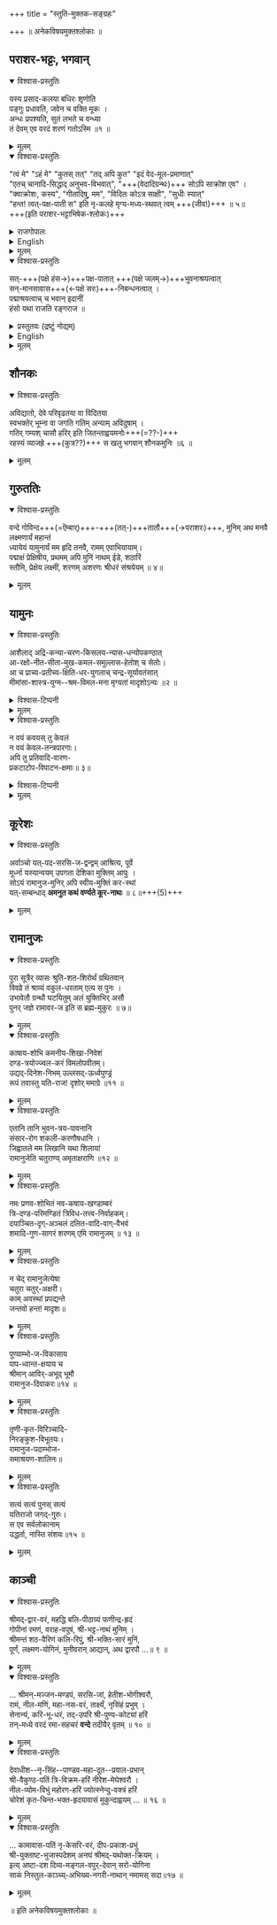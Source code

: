 +++
title = "स्तुति-मुक्तक-सङ्ग्रहः"

+++
॥ अनेकविषयमुक्तश्लोकाः ॥  

## पराशर-भट्टः, भगवान्

<details open><summary>विश्वास-प्रस्तुतिः</summary>

यस्य प्रसाद-कलया बधिरः शृणोति  
पङ्गुः प्रधावति, जवेन च वक्ति मूकः ।  
अन्धः प्रपश्यति, सुतं लभते च वन्ध्या  
तं देवम् एव वरदं शरणं गतोऽस्मि ॥१ ॥
</details>

<details><summary>मूलम्</summary>

यस्य प्रसादकलया बधिरः शृणोति  
पङ्गुः प्रधावति जवेन च वक्ति मूकः ।  
अन्धः प्रपश्यति सुतं लभते च वन्ध्या  
तं देवमेव वरदं शरणं गतोऽस्मि ॥१ ॥
</details>

<details open><summary>विश्वास-प्रस्तुतिः</summary>

"त्वं मे" "ऽहं मे" "कुतस् तत्" "तद् अपि कुत" "इदं वेद-मूल-प्रमाणात्"  
"एतच् चानादि-सिद्धाद् अनुभव-विभवात्", "+++(वेदादिग्रन्थः)+++ सोऽपि साक्रोश एव" ।  
"क्वाक्रोशः, कस्य", "गीतादिषु, मम", "विदितः कोऽत्र साक्षी", "सुधीः स्यात्"  
"हन्त! त्वत्-पक्ष-पाती स" इति नृ-कलहे मृग्य-मध्य-स्थवत् त्वम् +++(जीव!)+++ ॥ ५॥  
+++(इति पराशर-भट्टाभिषेक-श्लोकः)+++
</details>

<details><summary>राजगोपालः</summary>

"Bhagavān: You are mine.  
The Jīva   : I exist (only) for myself.  
Bhagavān: Where is it stated ?  
The Jīva: Where is the opposite stated ?  
Bhagavān: In the original pramāṇa : the Veda.  
The Jīva  : The opposite view is based on the strength of my own enjoyment of myself from beginning less time.  
Bhagavān: But protests have been recorded then and there.  
The Jīva   : Where is it objected to ? and by whom?'  
Bhagavān: The protest or objection was made in such works as the Gita and it was made by me.  
The Jīva  : Is there any witness ?  
Bhagavān: The wise man.  
The Jīva   : But he is an interested witness.  
Thus in this dispute between Bhagavān and the Jīva  , the need arises for an arbitrator."
</details>



<details><summary>English</summary>

The above verse is the imagination of Sri Parashara Bhattar known as Tirumanjanam sloka. It is in the form of a conversation between the jeevaatma and paramaatma.

Paramatma – tvam me  –  I am your master. I own you.  
Jeevatma – aham me – I am my own master  
Paramatma – kuthastath – How do you claim that?  
Jeevatma – tadhapi kutha – How do you claim that then?  
Paramatma – idham veda moola pramaNaath  – This is has been established in the Vedas  
Jeevatma – yethacchaanaadhisiddhaath   anubhavavibhavaath – I speak from my own experience from the begin of time  
Paramatma – tarhi saakrosha yeva – But it is discarded as not true  
Jeevatma – kvaakroshaha kasya – by whom and when?  
Paramatma – Githaadheeshu mama vidhithaha – In Bhagavad Gita, I myself have said that
Jeevatma – ko athra saakshee – Who is the witness for that?
Paramatma – sudhee syaath – The wise men
Jeevatma – hantha tvath pakshapaathee – They are all on your side. They are partial to you.

sa ithi nrukalahE mrugyamadhyasThavath tvam – Thus, the debate between the Jeevatma and Paramatma continued.

So, when Parasara Bhattar sees the Lord’s idol wrapped with wet clothes during abhishekam, he imagines that the Lord is trying to convince his superiority by wearing wet clothes and swearing. But the ignorant jeevatma is still not ready to accept!
</details>


<details><summary>मूलम्</summary>

त्वं मेऽहं मे कुतस्तत् तदपि कुत इदं वेदमूलप्रमाणात्  
एतच्चानादिसिद्धादनुभवविभवात् सोऽपि साक्रोश एव ।  
क्वाक्रोशः कस्य गीतादिषु मम विदितः कोऽत्र साक्षी सुधीः स्यात्  
हन्त! त्वत्पक्षपाती स इति नृकलहे मृग्यमध्यस्थवत्त्वम् ॥ ५॥
</details>


<details open><summary>विश्वास-प्रस्तुतिः</summary>

सत्-+++(पक्षे हंस→)+++पक्ष-पातात् +++(पक्षे जलम्→)+++भुवनाश्रयत्वात्   
सन्-मानसावास+++(←पक्षे सरः)+++-निबन्धनत्वात् ।  
पद्माश्रयत्वाच् च भवान् इदानीं  
हंसो यथा राजति रङ्गराज ॥ 
</details>

<details><summary>प्रस्तुतयः (द्रष्टुं नोद्यम्)</summary>

<div class="videoEmbed"  caption="Video" src="https://www.youtube.com/watch?v=FDtI1by6TPA"></div>

</details>


<details><summary>English</summary>

Bhattar gives several reasons for Namperumal being like a swan.
Both the vedas and azhwars praise his avatara of appearing as a swan. The veda in "हंसः शुचिषत्" "அன்னமாய் அன்றங்கு அருமறை பயந்தான், அரங்கமாநகர் அமர்ந்தான்" he came as a hamsa giving the vedas and is the same one reclining in Srirangam.


1. सत्पक्षपातात्: The swan has 2 beautiful wings. (paksha=wings). Srirangeshwaran is partial towards good devotees.(pakshapAta - partial)
2. भुवनाश्रयत्वात् The swan has its residence, the waters of a lake(भुवन water) .Rangarajan is the support of the entire world of sentient and insentient being(भुवन-world)
3. सन्मानसावासनिबन्धनत्वात् swans typically reside in the beautiful Manasarovar lake in the Himalayas While ranganatha resides in the minds of pious devotees. (sanmAnasa-mind of pious)
4. पद्माश्रयत्वाच्च: Swans generally reside near padma i.e lotuses in a lake. On the other hand Namperumal is the residence of padma i.e lakshmi devi as Nammazhwar tells என் திருமகள் சேர்மார்வனே!

Therefore this charming display of Yours standing in the middle of all beings created by You(Ranganatha) makes us visualise you as a Swan Bhattar tells (भवानिदानीं हंसो यथा राजति रङ्गराज)
</details>


<details><summary>मूलम्</summary>

सत्पक्षपातात् भुवनाश्रयत्वात् 
सन्मानसावासनिबन्धनत्वात् । 
पद्माश्रयत्वाच्च भवानिदानीं 
हंसो यथा राजति रङ्गराज ॥ 
</details>


## शौनकः
<details open><summary>विश्वास-प्रस्तुतिः</summary>

अविद्यातो, देवे परिवृढतया वा विदितया  
स्वभक्तेर् भूम्ना वा जगति गतिम् अन्याम् अविदुषाम् ।  
गतिर् गम्यश् चासौ हरिर् इति जितन्ताह्वयमनोः+++(=??-)+++  
रहस्यं व्याजह्रे +++(कुत्र??)+++ स खलु भगवान् शौनकमुनिः ॥६ ॥
</details>

<details><summary>मूलम्</summary>

अविद्यातो देवे परिवृढतया वा विदितया  
स्वभक्तेर्भूम्ना वा जगति गतिमन्यामविदुषाम् ।  
गतिर्गम्यश्चासौ हरिरिति जितन्ताह्वयमनोः  
रहस्यं व्याजह्रे स खलु भगवान् शौनकमुनिः ॥
</details>

## गुरुततिः
<details open><summary>विश्वास-प्रस्तुतिः</summary>

वन्दे गोविन्द+++(=ऎम्बार्)+++-+++(तत्-)+++तातौ+++(→पराशरः)+++, मुनिम् अथ मनवै लक्ष्मणार्यं महान्तं  
ध्यायेयं यामुनार्यं मम हृदि तनवै, रामम् एवाभियायाम्।  
पद्माक्षं प्रेक्षिषीय, प्रथमम् अपि मुनिं नाथम् ईडे, शठारिं  
स्तौमि, प्रेक्षेय लक्ष्मीं, शरणम् अशरणः श्रीधरं संश्रयेयम् ॥ ४॥
</details>

<details><summary>मूलम्</summary>

वन्दे गोविन्दतातौ मुनिमथ मनवै लक्ष्मणार्यं महान्तं  
ध्यायेयं यामुनार्यं मम हृदि तनवैराममेवाभियायाम्।  
पद्माक्षं प्रेक्षिषीय प्रथममपि मुनि नाथमीडे शठारि  
स्तौमि प्रेक्षेय लक्ष्मीं शरणमशरणः श्रीधरं संश्रयेयम् ॥ ४॥
</details>

## यामुनः
<details open><summary>विश्वास-प्रस्तुतिः</summary>

आशैलाद् अद्रि-कन्या-चरण-किसलय-न्यास-धन्योपकण्ठात्  
आ-रक्षो-नीत-सीता-मुख-कमल-समुल्लास-हेतोश् च सेतोः।  
आ च प्राच्य-प्रतीच्य-क्षिति-धर-युगलाच् चन्द्र-सूर्यावतंसात्  
मीमांसा-शास्त्र-युग्म--श्रम-विमल-मना मृग्यतां मादृशोऽन्यः ॥२ ॥
</details>

<details><summary>विश्वास-टिप्पनी</summary>

यामुनप्रौढोक्ती राजसभायां वादारम्भ इति श्रूयते। 
</details>


<details><summary>मूलम्</summary>

आशैलादद्रिकन्याचरणकिसलयन्यासधन्योपकण्ठात्  
आरक्षोनीतसीतामुखकमलसमुल्लासहेतोश्च सेतोः।  
आचप्राच्यप्रतीच्यक्षितिधरयुगलाच्चन्द्रसूर्यावतंसात् /...युगलादर्कसोमावतंसात् ..  
मीमांसाशास्त्रयुग्मश्रमविमलमना मृग्यतां मादृशोऽन्यः ॥२ ॥
</details>


<details open><summary>विश्वास-प्रस्तुतिः</summary>

न वयं कवयस् तु केवलं  
न वयं केवल-तन्त्रपारगाः।  
अपि तु प्रतिवादि-वारण-  
प्रकटाटोप-विपाटन-क्षमाः॥ ३॥
</details>

<details><summary>विश्वास-टिप्पनी</summary>

यामुनप्रौढोक्ती राजसभायां वादारम्भ इति श्रूयते।
</details>

<details><summary>मूलम्</summary>

न वयं कवयस्तु केवलं  
न वयं केवलतन्त्रपारगाः।  
अपि तु प्रतिवादिवारण  
प्रकटाटोपविपाटनक्षमाः॥ ३॥
</details>




## कूरेशः
<details open><summary>विश्वास-प्रस्तुतिः</summary>

अर्वाञ्चो यत्-पद-सरसि-ज-द्वन्द्वम् आश्रित्य, पूर्वे  
मूर्ध्ना यस्यान्वयम् उपगता देशिका मुक्तिम् आपुः ।  
सोऽयं रामानुज-मुनिर् अपि स्वीय-मुक्तिं कर-स्थां  
यत्-सम्बन्धाद् **अमनुत कथं वर्ण्यते कूर-नाथः** ॥ ८॥+++(5)+++
</details>

<details><summary>मूलम्</summary>

अर्वाञ्चो यत्पदसरसिजद्वन्द्वमाश्रित्य पूर्वे  
मूर्ध्ना यस्यान्वयमुपगता देशिका मुक्तिमापुः ।  
सोऽयं रामानुजमुनिरपि स्वीयमुक्तिं करस्थां  
यत्सम्बन्धादमनुत कथं वर्ण्यते कूरनाथः ॥ ८॥
</details>

## रामानुजः

<details open><summary>विश्वास-प्रस्तुतिः</summary>

पुरा सूत्रैर् व्यासः श्रुति-शत-शिरोर्थं ग्रथितवान्  
विवव्रे तं श्राव्यं वकुल-धरताम् एत्य स पुनः ।  
उभावेतौ ग्रन्थौ घटयितुम् अलं युक्तिभिर् असौ  
पुनर् जज्ञे रामावर-ज इति स ब्रह्म-मुकुरः ॥ ७॥
</details>


<details><summary>मूलम्</summary>

पुरा सूत्रैर्व्यासः श्रुतिशतशिरोर्थं ग्रथितवान्  
विवव्रे तं श्राव्यं वकुलधरतामेत्य स पुनः ।  
उभावेतौ ग्रन्थौ घटयितुमलं युक्तिभिरसौ  
पुनर्जज्ञे रामावरज इति स ब्रह्ममुकुरः ॥ ७॥
</details>


<details open><summary>विश्वास-प्रस्तुतिः</summary>

काषाय-शोभि कमनीय-शिखा-निवेशं  
दण्ड-त्रयोज्ज्वल-करं विमलोपवीतम्।  
उद्यद्-दिनेश-निभम् उल्लसद्-ऊर्ध्वपुण्ड्रं  
रूपं तवास्तु यति-राज! दृशोर् ममाग्रे ॥११ ॥
</details>

<details><summary>मूलम्</summary>

काषायशोभि कमनीयशिखानिवेशं  
दण्डत्रयोज्ज्वलकरं विमलोपवीतम्।  
उद्यद्दिनेशनिभमुल्लसदूर्ध्वपुण्ड्रं  
रूपं तवास्तु यतिराज! दृशोर्ममाग्रे ॥११ ॥
</details>


<details open><summary>विश्वास-प्रस्तुतिः</summary>

एतानि तानि भुवन-त्रय-पावनानि  
संसार-रोग शकली-करणौषधानि ।  
जिह्वातले मम लिखानि यथा शिलायां  
रामानुजेति चतुराण्य् अमृताक्षराणि ॥१२ ॥
</details>

<details><summary>मूलम्</summary>

एतानि तानि भुवनत्रयपावनानि  
संसाररोग शकलीकरणौषधानि ।  
जिह्वातले मम लिखानि यथा शिलायां  
रामानुजेति चतुराण्यमृताक्षराणि ॥१२ ॥
</details>


<details open><summary>विश्वास-प्रस्तुतिः</summary>

नमः प्रणव-शोभितं नव-कषाय-खण्डाम्बरं  
त्रि-दण्ड-परिमण्डितं त्रिविध-तत्त्व-निर्वाहकम्।  
दयाञ्चित-दृग्-अञ्चलं दलित-वादि-वाग्-वैभवं  
शमादि-गुण-सागरं शरणम् एमि रामानुजम् ॥ १३ ॥
</details>

<details><summary>मूलम्</summary>

नमः प्रणवशोभितं नवकषायखण्डाम्बरं  
त्रिदण्डपरिमण्डितं त्रिविधतत्त्वनिर्वाहकम्।  
दयाञ्चितदृगञ्चलं दलितवादिवाग्वैभवं  
शमादिगुणसागरं शरणमेमि रामानुजम् ॥ १३ ॥
</details>


<details open><summary>विश्वास-प्रस्तुतिः</summary>

न चेद् रामानुजेत्येषा  
चतुरा चतुर्-अक्षरी।  
काम् अवस्थां प्रपद्यन्ते  
जन्तवो हन्त! मादृशः॥  
</details>

<details><summary>मूलम्</summary>

न चेद् रामानुजेत्येषा चतुरा चतुरक्षरी।  
कामवस्थां प्रपद्यन्ते जन्तवो हन्त! मादृशः॥  
</details>


<details open><summary>विश्वास-प्रस्तुतिः</summary>

पुण्याम्भो-ज-विकासाय  
पाप-ध्वान्त-क्षयाय च  
श्रीमान् आविर्-अभूद् भूमौ  
रामानुज-दिवाकरः॥१४ ॥
</details>

<details><summary>मूलम्</summary>

पुण्याम्भोजविकासाय पापध्वान्तक्षयाय च  
श्रीमानाविरभूद्भूमौ रामानुजदिवाकरः॥१४ ॥
</details>


<details open><summary>विश्वास-प्रस्तुतिः</summary>

तृणी-कृत-विरिञ्चादि-  
निरङ्कुश-विभूतयः।  
रामानुज-पदाम्भोज-  
समाश्रयण-शालिनः॥
</details>

<details><summary>मूलम्</summary>

तृणीकृतविरिञ्चादिनिरङ्कुशविभूतयः।  
रामानुजपदाम्भोजसमाश्रयणशालिनः॥  
</details>


<details open><summary>विश्वास-प्रस्तुतिः</summary>

सत्यं सत्यं पुनस् सत्यं  
यतिराजो जगद्-गुरुः।  
स एव सर्वलोकानाम्  
उद्धर्ता, नास्ति संशयः॥१५ ॥
</details>

<details><summary>मूलम्</summary>

सत्यं सत्यं पुनस्सत्यं यतिराजो जगद्गुरुः।  
स एव सर्वलोकानामुद्धर्ता नास्ति संशयः॥१५ ॥
</details>


## काञ्ची
<details open><summary>विश्वास-प्रस्तुतिः</summary>

श्रीमद्-द्वार-वरं, महद्धि बलि-पीठाग्र्यं फणीन्द्र-ह्रदं  
गोपीनां रमणं, वराह-वपुषं, श्री-भट्ट-नाथं मुनिम् ।  
श्रीमन्तं शठ-वैरिणं कलि-रिपुं, श्री-भक्ति-सारं मुनिं,  
पूर्णं, लक्ष्मण-योगिनं, मुनीवरान् आद्यान्, अथ द्वारपौ …॥ ९ ॥
</details>

<details><summary>मूलम्</summary>

श्रीमद्द्वारवरं महद्धि बलिपीठाग्र्यं फणीन्द्रह्रदं  
गोपीनां रमणं वराहवपुषं श्रीभट्टनाथं मुनिम् ।  
श्रीमन्तं शठवैरिणं कलिरिपुं श्रीभक्तिसारं मुनिं  
पूर्णं लक्ष्मणयोगिनं मुनीवरानाद्यानथ द्वारपौ ॥ ९ ॥
</details>


<details open><summary>विश्वास-प्रस्तुतिः</summary>

… श्रीमन्-मज्जन-मण्डपं, सरसि-जां, हेतीश-भोगीश्वरौ,  
रामं, नील-मणिं, महा-नस-वरं, तार्क्ष्यं, नृसिंहं प्रभुम् ।  
सेनान्यं, करि-भू-धरं, तद्-उपरि श्री-पुण्य-कोट्यां हरिं  
तन्-मध्ये वरदं रमा-सहचरं **वन्दे** तदीयैर् वृतम् ॥ १० ॥
</details>

<details><summary>मूलम्</summary>

श्रीमन्मज्जनमण्डपं सरसिजां हेतीशभोगीश्वरौ  
रामं नीलमणिं महानसवरं तार्क्ष्यं नृसिंहं प्रभुम् ।  
सेनान्यं करिभूधरं तदुपरि श्रीपुण्यकोट्यां हरिं  
तन्मध्ये वरदं रमासहचरं वन्दे तदीयैर्वृतम् ॥ १० ॥
</details>


<details open><summary>विश्वास-प्रस्तुतिः</summary>

देवाधीश--नृ-सिंह--पाण्डव-महा-दूत--प्रवाल-प्रभान्  
श्री-वैकुण्ठ-पतिं त्रि-विक्रम-हरिं नीरेश-मेघेश्वरौ ।  
नील-व्योम-विभुं महोरग-हरिं ज्योत्स्नेन्दु-वक्त्रं हरिं  
चोरेशं कृत-चिन्त-भक्त-हृदयावासं मुकुन्दाह्वयम् … ॥ १६ ॥
</details>

<details><summary>मूलम्</summary>

देवाधीशनृसिंहपाण्डवमहादूतप्रवालप्रभान्  
श्रीवैकुण्ठपतिं त्रिविक्रमहरिं नीरेशमेघेश्वरौ ।  
नीलव्योमविभुं महोरगहरिं ज्योत्स्नेन्दुवक्त्रं हरिं  
चोरेशं कृतचिन्तभक्तहृदयावासं मुकुन्दाह्वयम् ॥ १६ ॥
</details>


<details open><summary>विश्वास-प्रस्तुतिः</summary>

… कामावास-पतिं नृ-केसरि-वरं, दीप-प्रकाश-प्रभुं  
श्री-युक्ताष्ट-भुजास्पदेशम् अनघं श्रीमद्-यथोक्त-क्रियम् ।  
इत्य् अष्टा-दश दिव्य-मङ्गल-वपुर्-देवान् सरो-योगिना  
साकं निस्तुल-काञ्च्य्-अभिख्य-नगरी-नाथान् नमामस् सदा॥१७ ॥
</details>

<details><summary>मूलम्</summary>

कामावासपतिं नृकेसरिवरं दीपप्रकाशप्रभुं  
श्रीयुक्ताष्टभुजास्पदेशमनघं श्रीमद्यथोक्तक्रियम् ।  
इत्यष्टादशदिव्यमङ्गलवपुर्देवान् सरोयोगिना  
साकं निस्तुलकाञ्च्यभिख्यनगरीनाथान् नमामस्सदा॥१७ ॥
</details>

॥ इति अनेकविषयमुक्तश्लोकाः ॥